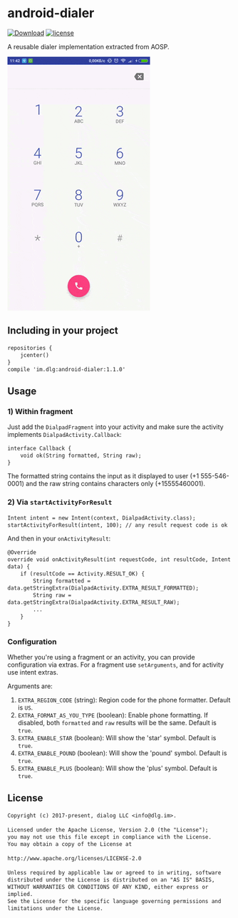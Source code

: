 # android-dialer

[![Download](https://api.bintray.com/packages/dialog/maven/im.dlg%3Aandroid-dialer/images/download.svg)](https://bintray.com/dialog/maven/im.dlg%3Aandroid-dialer/_latestVersion)
[![license](https://img.shields.io/github/license/dialogs/android-dialer.svg)](LICENSE)

A reusable dialer implementation extracted from AOSP.

![Demo](demo.gif?raw=true)

## Including in your project

```
repositories {
    jcenter()
}
compile 'im.dlg:android-dialer:1.1.0'
```

## Usage

### 1) Within fragment

Just add the `DialpadFragment` into your activity and make sure the activity implements
`DialpadActivity.Callback`:

```
interface Callback {
    void ok(String formatted, String raw);
}
```

The formatted string contains the input as it displayed to user (+1 555-546-0001) and the raw
string contains characters only (+15555460001).


### 2) Via `startActivityForResult`

```
Intent intent = new Intent(context, DialpadActivity.class);
startActivityForResult(intent, 100); // any result request code is ok
```

And then in your `onActivityResult`:

```
@Override
override void onActivityResult(int requestCode, int resultCode, Intent data) {
    if (resultCode == Activity.RESULT_OK) {
        String formatted = data.getStringExtra(DialpadActivity.EXTRA_RESULT_FORMATTED);
        String raw = data.getStringExtra(DialpadActivity.EXTRA_RESULT_RAW);
        ...
    }
}
```

### Configuration

Whether you're using a fragment or an activity, you can provide configuration via extras.
For a fragment use `setArguments`, and for activity use intent extras.

Arguments are:

1) `EXTRA_REGION_CODE` (string): Region code for the phone formatter. Default is `US`.
2) `EXTRA_FORMAT_AS_YOU_TYPE` (boolean): Enable phone formatting. If disabled, both `formatted` and
`raw` results will be the same. Default is `true`.
3) `EXTRA_ENABLE_STAR` (boolean): Will show the 'star' symbol. Default is `true`.
3) `EXTRA_ENABLE_POUND` (boolean): Will show the 'pound' symbol. Default is `true`.
3) `EXTRA_ENABLE_PLUS` (boolean): Will show the 'plus' symbol. Default is `true`.

## License

```
Copyright (c) 2017-present, dialog LLC <info@dlg.im>.

Licensed under the Apache License, Version 2.0 (the "License");
you may not use this file except in compliance with the License.
You may obtain a copy of the License at

http://www.apache.org/licenses/LICENSE-2.0

Unless required by applicable law or agreed to in writing, software
distributed under the License is distributed on an "AS IS" BASIS,
WITHOUT WARRANTIES OR CONDITIONS OF ANY KIND, either express or implied.
See the License for the specific language governing permissions and
limitations under the License.
```
